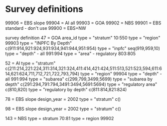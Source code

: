 # Survey definitions 

  99906 = EBS slope
  99904 = AI all 
  99903 = GOA
  99902 = NBS
  99901 = EBS standard - don't use
  99900 = EBS+NW

  survey definition 47 = GOA        area_id
    type = "stratum"                10:550
    type = "region"                 99903
    type = "INPFC By Depth"         c(911:914,921:924,931:934,941:944,951:954)
    type = "inpfc"                  seq(919,959,10)
    type = "depth" - all            991:994
    type = "area" - regulatory      803:805

  52 = AI
    type = "stratum"                c(211:214,221:224,311:314,321:324,411:414,421:424,511:513,521:523,594,611:614,621:624,711,712,721,722,793,794)
    type = "region"                 99904
    type = "depth" - all            991:994
    type = "subarea"                c(299,799,3499,5699)
    type = "subarea by depth"       c(291:294,791:794,3491:3494,5691:5694)
    type = "regulatory area"        c(810,820)
    type = "regulatory by depth"    c(811:814,821:824)

  78 = EBS slope
    design_year = 2002
    type = "stratum"                c()  


  98 = EBS slope
    design_year = 2002
    type = "stratum"                c()

  143 = NBS
    type = stratum                  70:81
    type = region                   99902